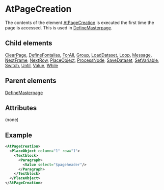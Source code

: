 # AtPageCreation



The contents of the element [AtPageCreation](../atpagecreation.md) is executed the first time the page is accessed. This is used in [DefineMasterpage](../definemasterpage.md).



##  Child elements

[ClearPage](../clearpage.md), [DefineFontalias](../definefontalias.md), [ForAll](../forall.md), [Group](../group.md), [LoadDataset](../loaddataset.md), [Loop](../loop.md), [Message](../message.md), [NextFrame](../nextframe.md), [NextRow](../nextrow.md), [PlaceObject](../placeobject.md), [ProcessNode](../processnode.md), [SaveDataset](../savedataset.md), [SetVariable](../setvariable.md), [Switch](../switch.md), [Until](../until.md), [Value](../value.md), [While](../while.md)

##  Parent elements

[DefineMasterpage](../definemasterpage.md)


## Attributes
(none)

## Example

```xml
<AtPageCreation>
  <PlaceObject column="1" row="1">
    <Textblock>
      <Paragraph>
        <Value select="$pageheader"/>
      </Paragraph>
    </Textblock>
  </PlaceObject>
</AtPageCreation>

```





